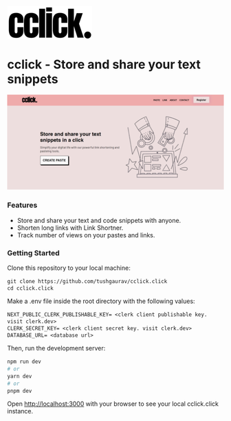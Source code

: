 ![](public/logo.svg)

# cclick - Store and share your text snippets

![](public/misc/homepage.png)

### Features

- Store and share your text and code snippets with anyone.
- Shorten long links with Link Shortner.
- Track number of views on your pastes and links.

### Getting Started

Clone this repository to your local machine:

```
git clone https://github.com/tushgaurav/cclick.click
cd cclick.click
```

Make a .env file inside the root directory with the following values:

```
NEXT_PUBLIC_CLERK_PUBLISHABLE_KEY= <clerk client publishable key. visit clerk.dev>
CLERK_SECRET_KEY= <clerk client secret key. visit clerk.dev>
DATABASE_URL= <database url>
```

Then, run the development server:

```bash
npm run dev
# or
yarn dev
# or
pnpm dev
```

Open [http://localhost:3000](http://localhost:3000) with your browser to see your local cclick.click instance.
